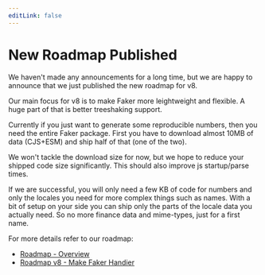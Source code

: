 ```yaml
---
editLink: false
---
```


# New Roadmap Published

We haven't made any announcements for a long time, but we are happy to announce that we just published the new roadmap for v8.

Our main focus for v8 is to make Faker more leightweight and flexible.
A huge part of that is better treeshaking support.

Currently if you just want to generate some reproducible numbers, then you need the entire Faker package.
First you have to download almost 10MB of data (CJS+ESM) and ship half of that (one of the two).

We won't tackle the download size for now, but we hope to reduce your shipped code size significantly.
This should also improve js startup/parse times.

If we are successful, you will only need a few KB of code for numbers and only the locales you need for more complex things such as names.
With a bit of setup on your side you can ship only the parts of the locale data you actually need.
So no more finance data and mime-types, just for a first name.

For more details refer to our roadmap:

- [Roadmap - Overview](../roadmap/index.html)
- [Roadmap v8 - Make Faker Handier](../roadmap/v8.html)
